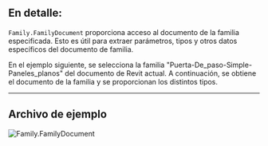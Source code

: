 ## En detalle:
`Family.FamilyDocument` proporciona acceso al documento de la familia especificada. Esto es útil para extraer parámetros, tipos y otros datos específicos del documento de familia.

En el ejemplo siguiente, se selecciona la familia "Puerta-De_paso-Simple-Paneles_planos" del documento de Revit actual. A continuación, se obtiene el documento de la familia y se proporcionan los distintos tipos.
___
## Archivo de ejemplo

![Family.FamilyDocument](./Revit.Elements.Family.FamilyDocument_img.jpg)
